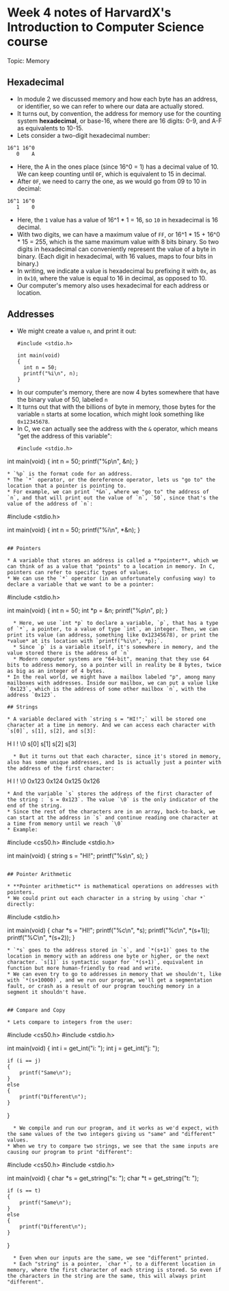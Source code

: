 # Week 4 notes of HarvardX's Introduction to Computer Science course

Topic: Memory

## Hexadecimal 

* In module 2 we discussed memory and how each byte has an address, or identifier, so we can refer to where our data are actually stored.
* It turns out, by convention, the address for memory use for the counting system **hexadecimal**, or base-16, where there are 16 digits: 0-9, and A-F as equivalents to 10-15.
* Lets consider a two-digit hexadecimal number: 
```
16^1 16^0
   0    A
```
  * Here, the A in the ones place (since 16^0 = 1) has a decimal value of 10. We can keep counting until `0F`, which is equivalent to 15 in decimal. 
* After `0F`, we need to carry the one, as we would go from 09 to 10 in decimal: 
```
16^1 16^0
   1    0
```
  * Here, the `1` value has a value of 16^1 * 1 = 16, so `10` in hexadecimal is 16 decimal. 
* With two digits, we can have a maximum value of `FF`, or 16^1 * 15 + 16^0 * 15 = 255, which is the same maximum value with 8 bits binary. So two digits in hexadecimal can conveniently represent the value of a byte in binary. (Each digit in hexadecimal, with 16 values, maps to four bits in binary.)
* In writing, we indicate a value is hexadecimal bu prefixing it with `0x`, as in `0x10`, where the value is equal to 16 in decimal, as opposed to 10. 
* Our computer's memory also uses hexadecimal for each address or location.

## Addresses 

* We might create a value `n`, and print it out: 
  ```
  #include <stdio.h>

  int main(void)
  {
    int n = 50;
    printf("%i\n", n);
  }
  ```
* In our computer's memory, there are now 4 bytes somewhere that have the binary value of 50, labeled `n`
* It turns out that with the billions of byte in memory, those bytes for the variable `n` starts at some location, which might look something like `0x12345678`. 
* In C, we can actually see the address with the `&` operator, which means "get the address of this variable": 
  ```
  #include <stdio.h>

int main(void)
{
    int n = 50;
    printf("%p\n", &n);
}
  ```
  * `%p` is the format code for an address.
* The `*` operator, or the dereference operator, lets us "go to" the location that a pointer is pointing to.
* For example, we can print `*&n`, where we "go to" the address of `n`, and that will print out the value of `n`, `50`, since that's the value of the address of `n`: 
  ```
  #include <stdio.h>

int main(void)
{
    int n = 50;
    printf("%i\n", *&n);
}
  ```

## Pointers

* A variable that stores an address is called a **pointer**, which we can think of as a value that "points" to a location in memory. In C, pointers can refer to specific types of values. 
* We can use the `*` operator (in an unfortunately confusing way) to declare a variable that we want to be a pointer: 
```
#include <stdio.h>

int main(void)
{
  int n = 50;
  int *p = &n;
  printf("%p\n", p);
}
```
  * Here, we use `int *p` to declare a variable, `p`, that has a type of `*`, a pointer, to a value of type `int`, an integer. Then, we can print its value (an address, something like 0x12345678), or print the *value* at its location with `printf("%i\n", *p);`.
  * Since `p` is a variable itself, it's somewhere in memory, and the value stored there is the address of `n`
  * Modern computer systems are "64-bit", meaning that they use 64 bits to address memory, so a pointer will in reality be 8 bytes, twice as big as an integer of 4 bytes.
* In the real world, we might have a mailbox labeled "p", among many mailboxes with addresses. Inside our mailbox, we can put a value like `0x123`, which is the address of some other mailbox `n`, with the address `0x123`.

## Strings 

* A variable declared with `string s = "HI!";` will be stored one character at a time in memory. And we can access each character with `s[0]`, s[1], s[2], and s[3]: 
```
H    I    !    \0
s[0] s[1] s[2] s[3]
```
  * But it turns out that each character, since it's stored in memory, also has some unique addresses, and 1s is actually just a pointer with the address of the first character: 
  ```
  H     I     !     \0
  0x123 0x124 0x125 0x126
  ```
  * And the variable `s` stores the address of the first character of the string : `s = 0x123`. The value `\0` is the only indicator of the end of the string.
* Since the rest of the characters are in an array, back-to-back, we can start at the address in `s` and continue reading one character at a time from memory until we reach `\0`
* Example: 
```
#include <cs50.h>
#include <stdio.h>

int main(void)
{
  string s = "HI!";
  printf("%s\n", s);
}
```

## Pointer Arithmetic 

* **Pointer arithmetic** is mathematical operations on addresses with pointers. 
* We could print out each character in a string by using `char *` directly:
  ```
  #include <stdio.h>

  int main(void)
  {
    char *s = "HI!";
    printf("%c\n", *s);
    printf("%c\n", *(s+1));
    printf("%C\n", *(s+2));
  }
  ```
  * `*s` goes to the address stored in `s`, and `*(s+1)` goes to the location in memory with an address one byte or higher, or the next character. `s[1]` is syntactic sugar for `*(s+1)`, equivalent in function but more human-friendly to read and write.
* We can even try to go to addresses in memory that we shouldn't, like with `*(s+10000)`, and we run our program, we'll get a segmentation fault, or crash as a result of our program touching memory in a segment it shouldn't have. 


## Compare and Copy

* Lets compare to integers from the user: 

```
#include <cs50.h>
#include <stdio.h>

int main(void)
{
    int i = get_int("i: ");
    int j = get_int("j: ");

    if (i == j)
    {
        printf("Same\n");
    }
    else
    {
        printf("Different\n");
    }
}
```
  * We compile and run our program, and it works as we'd expect, with the same values of the two integers giving us "same" and "different" values.
* When we try to compare two strings, we see that the same inputs are causing our program to print "different": 
```
#include <cs50.h>
#include <stdio.h>

int main(void)
{
    char *s = get_string("s: ");
    char *t = get_string("t: ");

    if (s == t)
    {
        printf("Same\n");
    }
    else
    {
        printf("Different\n");
    }
}
```
  * Even when our inputs are the same, we see "different" printed. 
  * Each "string" is a pointer, `char *`, to a different location in memory, where the first character of each string is stored. So even if the characters in the string are the same, this will always print "different". 















